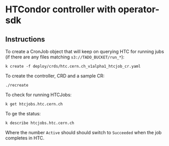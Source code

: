 # HTCondor controller with operator-sdk

## Instructions

To create a CronJob object that will keep on querying HTC for
running jubs (if there are any files matching `s3://TADO_BUCKET/run_*`):

```
k create -f deploy/crds/htc.cern.ch_v1alpha1_htcjob_cr.yaml
```

To create the controller, CRD and a sample CR:

```
./recreate
```

To check for running HTCJobs:

```
k get htcjobs.htc.cern.ch
```

To ge the status:

```
k describe htcjobs.htc.cern.ch
```

Where the number `Active` should should switch to `Succeeded` when the job completes in HTC.
